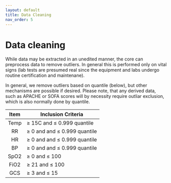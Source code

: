 ```yaml
---
layout: default
title: Data Cleaning
nav_order: 5
---
```


# Data cleaning
While data may be extracted in an unedited manner, the core can preprocess data to remove outliers. In general this is performed only on vital signs (lab tests are presumed real since the equipment and labs undergo routine certification and maintenane).

In general, we remove outliers based on quantile (below), but other mechanisms are possible if desired. Please note, that any derived data, such as APACHE or SOFA scores will by necessity require outliar exclusion, which is also normally done by quantile.

|Item|Inclusion Criteria|
|:--:|---|
|Temp| ≥ 15C and ≤ 0.999 quantile|
|RR| ≥ 0 and and ≤ 0.999 quantile|
|HR| ≥ 0 and and ≤ 0.999 quantile|
|BP| ≥ 0 and and ≤ 0.999 quantile|
|SpO2| ≥ 0 and ≤ 100|
|FiO2| ≥ 21 and ≤ 100|
|GCS| ≥ 3 and ≤ 15

